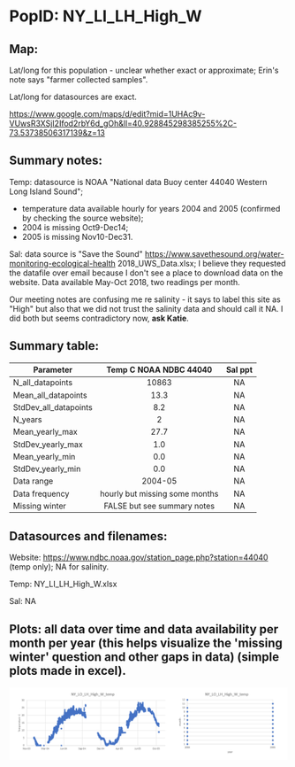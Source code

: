 # PopID: NY_LI_LH_High_W

## Map:

Lat/long for this population - unclear whether exact or approximate; Erin's note says "farmer collected samples". 

Lat/long for datasources are exact.

https://www.google.com/maps/d/edit?mid=1UHAc9v-VUwsR3XSjI2Ifod2rbY6d_gOh&ll=40.928845298385255%2C-73.53738506317139&z=13

## Summary notes:

Temp: datasource is NOAA "National data Buoy center 44040 Western Long Island Sound";
- temperature data available hourly for years 2004 and 2005 (confirmed by checking the source website); 
- 2004 is missing Oct9-Dec14; 
- 2005 is missing Nov10-Dec31.

Sal: data source is "Save the Sound" https://www.savethesound.org/water-monitoring-ecological-health 2018_UWS_Data.xlsx; I believe they requested the datafile over email because I don't see a place to download data on the website. Data available May-Oct 2018, two readings per month.

Our meeting notes are confusing me re salinity - it says to label this site as "High" but also that we did not trust the salinity data and should call it NA. I did both but seems contradictory now, **ask Katie**.

## Summary table:

| Parameter             | Temp C NOAA NDBC 44040  |      Sal ppt    |
| ----------------------| :---------------------: | :-------------: |
| N_all_datapoints      |          10863          |       NA        |
| Mean_all_datapoints   |         13.3            |       NA        |
| StdDev_all_datapoints |          8.2            |       NA        |
| N_years               |           2             |       NA        |
| Mean_yearly_max       |           27.7          |       NA        |
| StdDev_yearly_max     |            1.0          |       NA        |
| Mean_yearly_min       |            0.0          |       NA        |
| StdDev_yearly_min     |            0.0          |       NA        |
| Data range            |           2004-05       |       NA        |
| Data frequency        |hourly but missing some months|    NA      |
| Missing winter        |  FALSE but see summary notes |    NA      |


## Datasources and filenames:

Website: https://www.ndbc.noaa.gov/station_page.php?station=44040 (temp only); NA for salinity.

Temp: NY_LI_LH_High_W.xlsx

Sal: NA

## Plots: all data over time and data availability per month per year (this helps visualize the 'missing winter' question and other gaps in data) (simple plots made in excel).

![NY_LI_LH_High_W_summary_plots](../img/NY_LI_LH_High_W_summary_plots.png)
